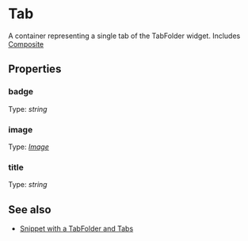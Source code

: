 ---
---
# Tab
A container representing a single tab of the TabFolder widget.
Includes [Composite](Composite.md)

## Properties
### badge
Type: *string*

### image
Type: *[Image](../types.md#Image)*

### title
Type: *string*


## See also
- [Snippet with a TabFolder and Tabs](https://github.com/eclipsesource/tabris-js/blob/v1.1.0/snippets/tabfolder/tabfolder.js)
